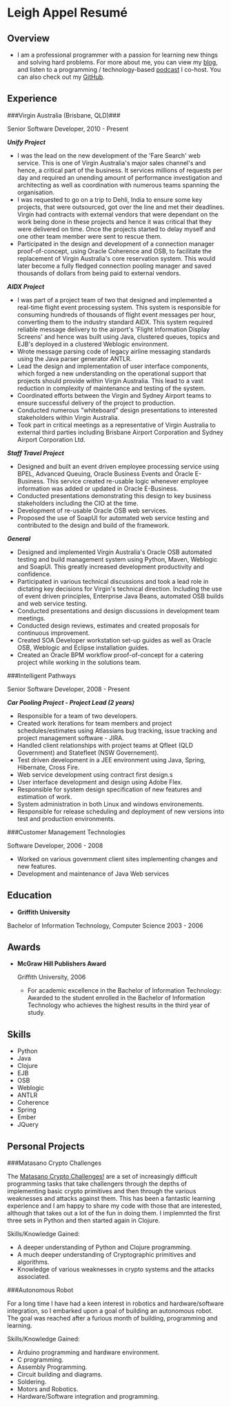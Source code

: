 Leigh Appel Resumé
===============


Overview
---------

*	I am a professional programmer with a passion for learning new things and solving hard problems. For more about me, you can view my [blog](www.leighappel.com), and listen to a programming / technology-based [podcast](www.hackandheckle.com) I co-host. You can also check out my [GitHub](https://github.com/abarax).


Experience
---------------

###Virgin Australia (Brisbane, QLD)###

Senior Software Developer, 2010 - Present

***Unify Project***

- I was the lead on the new development of the 'Fare Search' web service. This is one of Virgin Australia's major sales channel's and hence, a critical part of the business. It services millions of requests per day and required an unending amount of performance investigation and architecting as well as coordination with numerous teams spanning the organisation.
- I was requested to go on a trip to Dehli, India to ensure some key projects, that were outsourced, got over the line and met their deadlines. Virgin had contracts with external vendors that were dependant on the work being done in these projects and hence it was critical that they were delivered on time.  Once the projects started to delay myself and one other team member were sent to rescue them.
- Participated in the design and development of a connection manager proof-of-concept, using Oracle Coherence and OSB, to facilitate the replacement of Virgin Australia's core reservation system. This would later become a fully fledged connection pooling manager and saved thousands of dollars from being paid to external vendors.

***AIDX Project***

- I was part of a project team of two that designed and implemented a real-time flight event processing system. This system is responsible for consuming hundreds of thousands of flight event messages per hour, converting them to the industry standard AIDX. This system required reliable message delivery to the airport's 'Flight Information Display Screens' and hence was built using Java, clustered queues, topics and EJB's deployed in a clustered Weblogic environment. 
- Wrote message parsing code of legacy airline messaging standards using the Java parser generator ANTLR.
- Lead the design and implementation of user interface components, which forged a new understanding on the operational support that projects should provide within Virgin Australia. This lead to a vast reduction in complexity of maintenance and testing of the system.
- Coordinated efforts between the Virgin and Sydney Airport teams to ensure successful delivery of the project to production.
- Conducted numerous "whiteboard" design presentations to interested stakeholders within Virgin Australia.
- Took part in critical meetings as a representative of Virgin Australia to external third parties including Brisbane Airport Corporation and Sydney Airport Corporation Ltd.

***Staff Travel Project***

- Designed and built an event driven employee processing service using BPEL, Advanced Queuing, Oracle Business Events and Oracle E-Business. This service created re-usable logic whenever employee information was added or updated in Oracle E-Business.
- Conducted presentations demonstrating this design to key business stakeholders including the CIO at the time.
- Development of re-usable Oracle OSB web services.
- Proposed the use of SoapUI for automated web service testing and contributed to the design and build of the framework.


***General***

- Designed and implemented Virgin Australia's Oracle OSB automated testing and build management system using Python, Maven, Weblogic and SoapUI. This greatly increased development productivity and confidence.
- Participated in various technical discussions and took a lead role in dictating key decisions for Virgin's technical direction. Including the use of event driven principles, Enterprise Java Beans, automated OSB builds and web service testing.
- Conducted presentations and design discussions in development team meetings.
- Conducted design reviews, estimates and created proposals for continuous improvement.
- Created SOA Developer workstation set-up guides as well as Oracle OSB, Weblogic and Eclipse installation guides.
- Created an Oracle BPM workflow proof-of-concept for a catering project while working in the solutions team.


###Intelligent Pathways

Senior Software Developer, 2008 - Present

***Car Pooling Project - Project Lead (2 years)***

- Responsible for a team of two developers.
- Created work iterations for team members and project schedules/estimates using Atlassians bug tracking, issue tracking and project management software - JIRA.
- Handled client relationships with project teams at Qfleet (QLD Government) and Statefleet (NSW Governement).
- Test driven development in a JEE environment using Java, Spring, Hibernate, Cross Fire.
- Web service development using contract first design.s
- User interface development and design using Adobe Flex.
- Responsible for system design specification of new features and estimation of work.
- System administration in both Linux and windows environements.
- Responsible for release scheduling and deployment of new versions into test and production environments.


###Customer Management Technologies

Software Developer, 2006 - 2008

- Worked on various government client sites implementing changes and new features.
- Development and maintenance of Java Web services 


Education
---------

*   **Griffith University**

   Bachelor of Information Technology, Computer Science 2003 - 2006


Awards
---------

*   **McGraw Hill Publishers Award**

	Griffith University, 2006

    -	For academic excellence in the Bachelor of Information Technology: Awarded to the student enrolled in the Bachelor of Information Technology who achieves the highest results in the third year of study.


Skills
------

*   Python
*	Java
* 	Clojure
* 	EJB
*	OSB 
*   Weblogic
*   ANTLR
*   Coherence
*   Spring
*	Ember
* 	JQuery

Personal Projects
------------------

###Matasano Crypto Challenges

The [Matasano Crypto Challenges!](http://www.matasano.com/articles/crypto-challenges/) are a set of increasingly difficult programming tasks that take challengers through the depths of implementing basic crypto primitives and then through the various weaknesses and attacks against them.  This has been a fantastic learning experience and I am happy to share my code with those that are interested, although that takes out a lot of the fun in doing them. I implemnted the first three sets in Python and then started again in Clojure.

Skills/Knowledge Gained:

- A deeper understanding of Python and Clojure programming.
- A much deeper understanding of Cryptographic primitives and algorithms.
- Knowledge of various weaknesses in crypto systems and the attacks associated.


###Autonomous Robot
 
For a long time I have had a keen interest in robotics and hardware/software integration, so I embarked upon a goal of building an autonomous robot.
The goal was reached after a furious month of building, programming and learning.
 
Skills/Knowledge Gained:

- Arduino programming and hardware environment.
- C programming.
- Assembly Programming.
- Circuit building and diagrams.
- Soldering.
- Motors and Robotics.
- Hardware/Software integration and programming.
